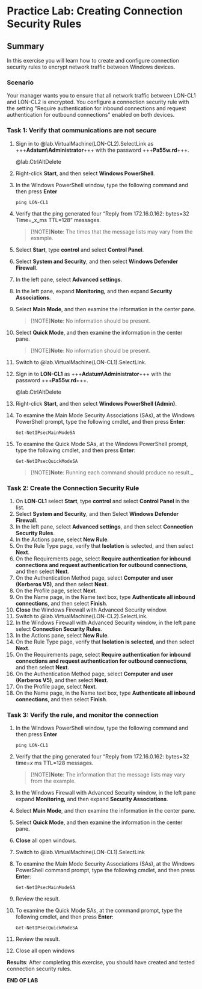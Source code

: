 # Practice Lab: Creating Connection Security Rules

## Summary
In this exercise you will learn how to create and configure connection security rules to encrypt network traffic between Windows devices.

### Scenario
Your manager wants you to ensure that all network traffic between LON-CL1 and LON-CL2 is encrypted. You configure a connection security rule with the setting "Require authentication for inbound connections and request authentication for outbound connections" enabled on both devices. 

### Task 1: Verify that communications are not secure ###
1.  Sign in to @lab.VirtualMachine(LON-CL2).SelectLink as +++**Adatum\\Administrator**+++ with the password +++**Pa55w.rd**+++.

    @lab.CtrlAltDelete
2.  Right-click **Start**, and then select **Windows PowerShell**.
3.  In the Windows PowerShell window, type the following command and then press **Enter**

    ```
    ping LON-CL1
    ```

4.  Verify that the ping generated four “Reply from 172.16.0.162: bytes=32
    Time=_x_ms TTL=128” messages. 

    >[!NOTE]**Note**: The times that the message lists may vary from the example.
5.  Select **Start**, type **control** and select **Control Panel**.
6.  Select **System and Security**, and then select **Windows Defender Firewall**.
7.  In the left pane, select **Advanced settings**.
8.  In the left pane, expand **Monitoring,** and then expand **Security
    Associations**.
9.  Select **Main Mode**, and then examine the information in the center pane. 

    >[!NOTE]**Note**: No information should be present.
10. Select **Quick Mode**, and then examine the information in the center pane.  

    >[!NOTE]**Note**: No information should be present.
11. Switch to @lab.VirtualMachine(LON-CL1).SelectLink.
12. Sign in to **LON-CL1** as +++**Adatum\\Administrator**+++ with the password +++**Pa55w.rd**+++.

    @lab.CtrlAltDelete
13. Right-click **Start**, and then select **Windows PowerShell (Admin)**.
14. To examine the Main Mode Security Associations (SAs), at the Windows
    PowerShell prompt, type the following cmdlet, and then press **Enter**:

    ```
    Get-NetIPsecMainModeSA
    ```

15. To examine the Quick Mode SAs, at the Windows PowerShell prompt, type the
    following cmdlet, and then press **Enter**:

    ```
    Get-NetIPsecQuickModeSA
    ```

    >[!NOTE]**Note**: Running each command should produce no result._

### Task 2: Create the Connection Security Rule
1.  On **LON-CL1** select **Start**, type **control** and select **Control Panel** in the list.  
2.  Select **System and Security**, and then Select **Windows Defender Firewall**.  
3.  In the left pane, select **Advanced settings**, and then select **Connection
    Security Rules**.  
4.  In the Actions pane, select **New Rule**.
5.  On the Rule Type page, verify that **Isolation** is selected, and then select
    **Next**.
6.  On the Requirements page, select **Require authentication for inbound
    connections and request authentication for outbound connections**, and then
    select **Next**.
7.  On the Authentication Method page, select **Computer and user (Kerberos
    V5)**, and then select **Next**.
8.  On the Profile page, select **Next**.
9.  On the Name page, in the Name text box, type **Authenticate all inbound
    connections**, and then select **Finish**.
10. **Close** the Windows Firewall with Advanced Security window.
11. Switch to @lab.VirtualMachine(LON-CL2).SelectLink.
12. In the Windows Firewall with Advanced Security window, in the left pane select **Connection Security Rules**.
13. In the Actions pane, select **New Rule**.
14. On the Rule Type page, verify that **Isolation is selected**, and then select
    **Next**.
15. On the Requirements page, select **Require authentication for inbound
    connections and request authentication for outbound connections**, and then
    select **Next**.
16. On the Authentication Method page, select **Computer and user (Kerberos
    V5)**, and then select **Next**.
17. On the Profile page, select **Next**.
18. On the Name page, in the Name text box, type **Authenticate all inbound
    connections**, and then select **Finish**.

### Task 3: Verify the rule, and monitor the connection ###
1.  In the Windows PowerShell window, type the following command and then press **Enter**

    ```
    ping LON-CL1
    ```

2.  Verify that the ping generated four “Reply from 172.16.0.162: bytes=32 time=_x_ ms TTL=128 messages.  
    
    >[!NOTE]**Note**: The information that the message lists may vary from the example.

3.  In the Windows Firewall with Advanced Security window, in the left pane expand **Monitoring,** and then expand **Security Associations**.
4.  Select **Main Mode**, and then examine the information in the center pane.
5.  Select **Quick Mode**, and then examine the information in the center pane.
6.  **Close** all open windows.
7.  Switch to @lab.VirtualMachine(LON-CL1).SelectLink
8.  To examine the Main Mode Security Associations (SAs), at the Windows
    PowerShell command prompt, type the following cmdlet, and then press **Enter**:

    ```
    Get-NetIPsecMainModeSA
    ```

9.  Review the result.
10. To examine the Quick Mode SAs, at the command prompt, type the following
    cmdlet, and then press **Enter**:
    
    ```
    Get-NetIPsecQuickModeSA
    ```

11. Review the result.
12. Close all open windows

**Results**: After completing this exercise, you should have created and tested connection security rules.

**END OF LAB**
